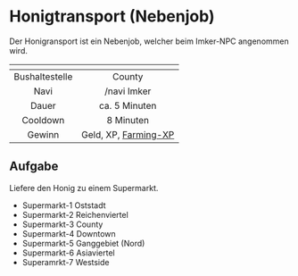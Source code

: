 # Honigtransport (Nebenjob)
Der Honigransport ist ein Nebenjob, welcher beim Imker-NPC angenommen wird.

| <!-- --> | <!-- --> |
| :-: | :-: |
| Bushaltestelle | County |
| Navi | /navi Imker |
| Dauer | ca. 5 Minuten |
| Cooldown | 8 Minuten |
| Gewinn | Geld, XP, [Farming-XP](../../pages/skills/farming.md) |

## Aufgabe
Liefere den Honig zu einem Supermarkt.
- Supermarkt-1 Oststadt
- Supermarkt-2 Reichenviertel
- Supermarkt-3 County
- Supermarkt-4 Downtown
- Supermarkt-5 Ganggebiet (Nord)
- Supermarkt-6 Asiaviertel
- Superamrkt-7 Westside
